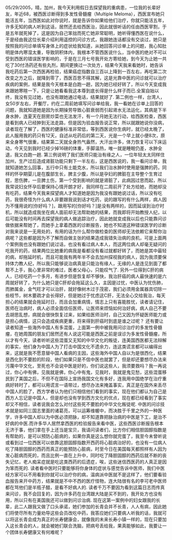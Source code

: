 05/29/2005，晴，加州，我今天利用假日去探望我的重病患，一位我的长辈好友，年近68，被西医诊断得到多发性骨髓瘤（Multiple Meloma），西医宣布她只能活五年，当西医如此对你说时，就是告诉你如果给他们治疗，你就只能活五年，许多无知的病人听到这话，居然还去给西医治，因此就很听话的任由西医宰割，于是五年就死掉了，这是因为自己笨拙而死亡她非常聪明，她听得懂西医在说什么，于是经由我这位长辈介绍利用遥控的问诊方式，我跟她连话都没有交谈过，她只是按照我的问诊单填写身体上的症状给我知道，从她回答问诊单上的问题，我心知肚明是体内寒湿太重，导致阴积体内，我根本不管西医说什么，当中医的绝对不可以受到西医的错误医学影响的，于是在三月七号我开处方寄给她，到今天为止她一共吃了30付汤药还有些丸剂，期间更换过一次处方，结果今天我来看她时，她告诉我吃药后第一次西医再检验，结果癌症指数自三百以上降到一百左右，再吃第二次改变之方之后，就降到零了，西医百思不得其解，这是光靠中医的问诊就可以治疗疾病的案例，结果是我今天根本是白跑一趟，因为她已经好转了，所以今天变成我来跟她寒暄一下，只是让她看看我这本尊到底长得是什么样子而已.全案自始以终，我没有见过她，也没有跟她通过电话，结果就好了.
第二例也一样，台湾人，女50岁左右，开餐厅，约在二周前她填写问诊单给我，我一看她在诊单上回答的问题，我就知道她是因为长期操劳导致心脏衰弱而引起肾水无法运化，其病是下半身水肿，连夏天在厨房炒菜也无法发汗，有一个月她无法行动，给西医检查，西医是看到病人已经肿到无法走路，但是因为验血报告说正常，所以就跟她说你没病，读者现在了解了，西医的健康标准非常低，等到西医说你生病时，就已经太晚了，此人服用我的药只有12天，自述从吃药后的第二天，光是一个早上就小便8次，原来全身寒气很重，结果第二天就全身热气盎然，大汗出许多，体力恢复可以下床运动，今天见到我时已经少掉16磅的体重，手脚温热，唯一就是睡眠仍差，水肿全退，我又白跑一趟.
第三例说明了我们医师只能治有缘之人，一位年轻太太同样住加州，生产过后造成肾脏功能只剩下一半左右，这是西医说的，我一看问诊单，我就知道她怎么回事，五行中只有土能克水，所以我们治水肿时使用是强脾的药，同样的怀孕期婴儿是在腹部生长，脾主少腹，所以是孕妇的脾脏在主导整个生育过程，思伤脾，一旦脾土伤，第一个受到影响的就是肾脏了，此病因过思而起，所以我常说妇女怀孕后要保持心情开朗才好，我同样在二周前开了处方给她，而她却没有吃药，结果今天我来探望病人才知道她是因为我没有跟她说过话，所以没有吃药，我很奇怪为什么病人非要跟我说到话才吃药，说的跟写的有什么两样，病人因为不懂用说的[你好吗？]，跟用写的[你好吗？]是没有两样的，因而延误到治疗时机，所以就造成我坐在病人面前却无法帮助她的结果，而我即将开始教授人纪，以后可能没有时间再去探望我的病人做追踪治疗，因此她就变成我以后也只能靠问诊做依据来帮她了，而她手上拿着西医的诊断报告，她也不知道这种错误医学的诊断对我来说是一无用处的，有用的话为什么帮你做检查的医师却无法依赖它来帮你治病呢？这些都是因为不了解而自做主张的结果造成我错失治病的良机，可是上面两个案例我也没有跟她们说过话，也没有看过病人本人，而这两位病人却毫无疑问的吃我开的药，结果两位比她重的病我是看都没有看过就都好转了，而她是其中最轻的病，却拖延时机，而且可能我有两年半不会去加州探视我的病人，因为我须要保持体力教人纪，所以我只能够说治病真是只能治有缘人，无缘的人是连见到面了都帮不上手，我心里非常的难过，医者父母心，只能叹气了.
另外一位得到C肝的病人，已经吃药一个多月，有进步但是恢复却不够快，我治肝癌的病人最快速的是六周就好转了，为什么她只是C肝却会拖延这么久，主因是过忧，中医认为忧伤肺，而肺属金，金气旺才可以治肝，就好像树木过于茂密，我们必须用金属器具切除一些枝节，树木要疏才会长得好，但是她过于忧虑这C肝，无法全心交给我治，每天担心的结果就会拖延时日，而且会加重病情，情志上只有喜能胜忧，读者请记住，医师在治病时，病人必须全面信任医师，让医师来烦恼如何治好病，病人自己不要去胡思乱想，病就会很快恢复过来，如果给医师治时，自己又因为怀疑医师能力或是担心病情，这只会造成疾病更重，将来得到肝癌时到底是谁之过呢？
还有要让读者知道一些海外中国人有多混蛋，上面第一例中被我用问诊治疗的多发性骨髓瘤，在她周围的朋友们居然还有人说这可能是西医之前是误诊为多发性骨髓瘤，所以才有今天，读者听听这些混蛋又无知的中华文化的叛徒，连美国西医都无法辩解的事实，他们身为中国人为了打击中国文化不遗余力，连这类谎言都可以编得出来，这就是我不愿意替中国人看病的主因，这些海外中国人自以为是很西化，结果是西化到不要脸的阶段，他们如果只是不信中医也就罢了，但是却还要想尽办法来污蔑中华文化，至死也不会说中医是好的，你们说这些人，我须要救吗？我一再说过，你心中有佛，见我就是佛，你心中有鬼，见我时，我就是鬼见愁，这些混蛋移民到了美国之后，不但不在国际上宣扬我国文化有多好，连我用中国绝学在治疗重病好转时了，都可以用谎言一语带过，想尽办法来掩盖事实，真正是在国外来丢尽中国人的脸了，西方学者认为他们只相信他们看到的事实，现在他们都认为自己是西方人忘记是中国人，但是却也没有学到西方文化的优点，现在都已经看到了事实却又不相信，读者说我会怎么对付这些死不要脸的中华文化叛徒呢.
中医的问诊技术就是如同三国志里面的诸葛亮，可以运筹维幄中，而决胜于千里之外的一种医学，许多中国人却以为中医必须把脉，却不知道靠把脉治病的中医是下工，是治不好病的中医.而许多华人居然拿西医的检验报告来看中医，这些西医诊断报告根本无济于事，他们拿在手上还当是宝贝，我请问读者们，比方你们相信胆固醇指数是有帮助的，是可以预防心脏病的，如果你真是这么想你就完蛋了，我至今未曾听说或看到过一位西医可以依靠这胆固醇指数开西药将心脏病治好的，也没有一位病人吃了降胆固醇的西药而真正的能预防心脏病，时至今日在美国每天都照样有人因为发心脏病而死的，而且比例一直在上升中，同时吃了降胆固醇的西药后就不断的丧失记忆，老人痴呆症就是吃这类西药的后遗症，唉，这些迷信西医药的人真正是因为笨而死的.
读者看中医时只要能够将你身体的症状与感觉告诉中医师，我们中医经方家可以不用看到你就可以治疗你的病，温病派中医就不是这样了，他们要看验血报告来开中药方，结果就是不中不西的医疗怪物，连大陆很有名的李可老中医师都在骂他们是半瓶子醋，是看不好病人的.
读者千万不要因为看到这篇日志而传真来问诊，我不会回复的，因为许多药在台湾跟大陆是买不到的，我开处方也没有用，所以只有在美国我还可以做到问诊治病.
现在这第一案例中的妇女跟我的长辈，此二人跟我又做了口头承诺，她们参加的长青会并不长青，人人有病，因此她们将使尽所有力量劝导这些会员改吃中药，我答应她们只要病人听我的话，我就可以将这长青会成为真正的长寿健康会，就像我的未来长寿小镇一样的，现在只要加入这长青会的人，就会被她们联合洗脑，把病号丢给我，果真能够如此，我要让一个团体长寿健康又有何难呢？
